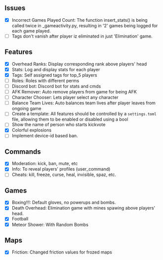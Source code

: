 ## Issues

- [x] Incorrect Games Played Count: The function insert_stats() is being called twice in \_gameactivity.py, resulting in '2' games being logged for each game played.
- [ ] Tags don't vanish after player iz eliminated in just 'Elimination' game.

## Features

- [x] Overhead Ranks: Display corresponding rank above players' head
- [x] Stats: Log and display stats for each player
- [x] Tags: Self assigned tags for top_5 players
- [ ] Roles: Roles with different perms
- [ ] Discord bot: Discord bot for stats and cmds
- [ ] AFK Remover: Auto remove players from game for being AFK
- [ ] Character Chooser: Lets player select any character
- [ ] Balance Team Lives: Auto balances team lives after player leaves from ongoing game
- [ ] Create a template: All features should be controlled by a `settings.toml` file, allowing them to be enabled or disabled using a bool
- [ ] Show the name of person who starts kickvote
- [x] Colorful explosions
- [ ] Implement device-id based ban.

## Commands

- [x] Moderation: kick, ban, mute, etc
- [x] Info: To reveal players' profiles (user_command)
- [ ] Cheats: kill, freeze, curse, heal, invisible, spaz, etc.

## Games

- [x] Boxing!!!: Default gloves, no powerups and bombs.
- [x] Death Overhead: Elimination game with mines spawing above players' head.
- [x] Football
- [x] Meteor Shower: With Random Bombs

## Maps

- [x] Friction: Changed friction values for frozed maps